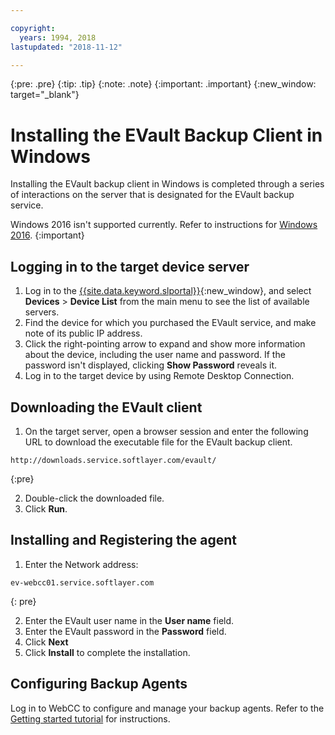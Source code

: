 ```yaml
---

copyright:
  years: 1994, 2018
lastupdated: "2018-11-12"

---
```

{:pre: .pre}
{:tip: .tip}
{:note: .note}
{:important: .important}
{:new_window: target="_blank"}

# Installing the EVault Backup Client in Windows

Installing the EVault backup client in Windows is completed through a series of interactions on the server that is designated for the EVault backup service.

Windows 2016 isn't supported currently. Refer to instructions for [Windows 2016](install-evault-windows2016.html).
{:important}

## Logging in to the target device server

1. Log in to the [{{site.data.keyword.slportal}}](https://control.softlayer.com/){:new_window}, and select **Devices** > **Device List** from the main menu to see the list of available servers.
2. Find the device for which you purchased the EVault service, and make note of its public IP address.
3. Click the right-pointing arrow to expand and show more information about the device, including the user name and password. If the password isn't displayed, clicking **Show Password** reveals it.
4. Log in to the target device by using Remote Desktop Connection.

## Downloading the EVault client

1. On the target server, open a browser session and enter the following URL to download the executable file for the EVault backup client. <br/>
  ```
  http://downloads.service.softlayer.com/evault/
  ```
  {:pre}

2. Double-click the downloaded file.
3. Click **Run**.


## Installing and Registering the agent

1. Enter the Network address: <br />
  ```
  ev-webcc01.service.softlayer.com
  ```
  {: pre}

2. Enter the EVault user name in the **User name** field.
3. Enter the EVault password in the **Password** field.
6. Click **Next**
7. Click **Install** to complete the installation.

## Configuring Backup Agents

Log in to WebCC to configure and manage your backup agents. Refer to the [Getting started tutorial](index.html#configuring-evault-agent-in-webcc) for instructions.
